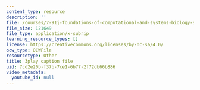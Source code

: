 ```yaml
---
content_type: resource
description: ''
file: /courses/7-91j-foundations-of-computational-and-systems-biology-spring-2014/7cd2e20bf37b7ce16b772f72db66b886_j1s9JfZKFqU.srt
file_size: 121649
file_type: application/x-subrip
learning_resource_types: []
license: https://creativecommons.org/licenses/by-nc-sa/4.0/
ocw_type: OCWFile
resourcetype: Other
title: 3play caption file
uid: 7cd2e20b-f37b-7ce1-6b77-2f72db66b886
video_metadata:
  youtube_id: null
---
```

